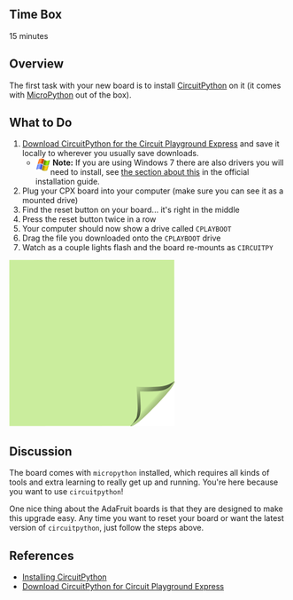 <!-- begin auto-generated title section -->
<!-- end auto-generated section -->


## Time Box

15 minutes


## Overview

The first task with your new board is to install [CircuitPython](https://learn.adafruit.com/welcome-to-circuitpython/what-is-circuitpython) on it (it comes with [MicroPython](https://micropython.org/) out of the box).


## What to Do

1. [Download CircuitPython for the Circuit Playground Express](https://circuitpython.org/board/circuitplayground_express/) and save it locally to wherever you usually save downloads.
    * <img src="./images/icon-windows.jpg" height ="25" align="left" alt="windows logo">&nbsp;**Note:** If you are using Windows 7 there are also drivers you will need to install, see [the section about this](https://learn.adafruit.com/welcome-to-circuitpython/installing-circuitpython#windows-7-drivers-5-13) in the official installation guide.
1. Plug your CPX board into your computer (make sure you can see it as a mounted drive)
1. Find the reset button on your board... it's right in the middle
1. Press the reset button twice in a row
1. Your computer should now show a drive called `CPLAYBOOT`
1. Drag the file you downloaded onto the `CPLAYBOOT` drive
1. Watch as a couple lights flash and the board re-mounts as `CIRCUITPY`

![green sticky note](images/sticky-note-green.png)


## Discussion

The board comes with `micropython` installed, which requires all kinds of tools and extra learning to really get up and running. You're here because you want to use `circuitpython`!

One nice thing about the AdaFruit boards is that they are designed to make this upgrade easy. Any time you want to reset your board or want the latest version of `circuitpython`, just follow the steps above.


## References

* [Installing CircuitPython](https://learn.adafruit.com/welcome-to-circuitpython/installing-circuitpython)
* [Download CircuitPython for Circuit Playground Express](https://circuitpython.org/board/circuitplayground_express/)


<!-- begin auto-generated nav-links section -->
<!-- end auto-generated section -->
